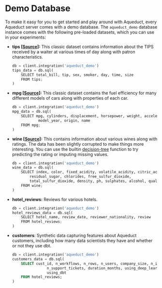 # Demo Database

To make it easy for you to get started and play around with Aqueduct, every Aqueduct server comes with a demo database. The `aqueduct_demo` database instance comes with the following pre-loaded datasets, which you can use in your experiments:

*   **tips \[**[**Source**](https://github.com/mwaskom/seaborn-data/blob/master/tips.csv)**]:** This classic dataset contains information about the TIPS received by a waiter at various times of day along with patron characteristics.

    ```python
    db = client.integration('aqueduct_demo')
    tips_data = db.sql(
        SELECT total_bill, tip, sex, smoker, day, time, size
        FROM tips;
    )
    ```
*   **mpg \[**[**Source**](https://github.com/mwaskom/seaborn-data/blob/master/mpg.csv)**]:** This classic dataset contains the fuel efficiency for many different models of cars along with properties of each car.

    ```python
    db = client.integration('aqueduct_demo')
    mpg_data = db.sql(
        SELECT mpg, cylinders, displacement, horsepower, weight, acceleration
                model_year, origin, name
        FROM mpg;
    )
    ```
*   **wine \[**[**Source**](https://archive.ics.uci.edu/ml/datasets/wine+quality)**]:** This contains information about various wines along with ratings. The data has been slightly corrupted to make things more interesting. You can use the builtin  [decision-tree](https://www.notion.so/Decision-Tree-61dc9f001c494452923af4ff58a8ba55) function to try predicting the rating or imputing missing values.

    ```python
    db = client.integration('aqueduct_demo')
    wine_data = db.sql(
        SELECT index, color, fixed_acidity, volatile_acidity, citric_acid, 
            residual_sugar, chlorides, free_sulfur_dioxide, 
            total_sulfur_dioxide, density, ph, sulphates, alcohol, quality 
        FROM wine;
    )
    ```
*   **hotel\_reviews:** Reviews for various hotels.

    ```python
    db = client.integration('aqueduct_demo')
    hotel_reviews_data = db.sql(
        SELECT hotel_name, review_date, reviewer_nationality, review
        FROM hotel_reviews;
    )
    ```
*   **customers**: Synthetic data capturing features about Aqueduct customers, including how many data scientists they have and whether or not they use dbt.

    ```sql
    db = client.integration('aqueduct_demo')
    customers_data = db.sql(
        SELECT cust_id, n_workflows, n_rows, n_users, company_size, n_integrations, 
                    n_support_tickets, duration_months, using_deep_learning, n_data_eng,
                    using_dbt
        FROM hotel_reviews;
    )
    ```
